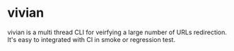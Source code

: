# vivian
vivian is a multi thread CLI for veirfying a large number of URLs redirection. It's easy to integrated with CI in smoke or regression test.
